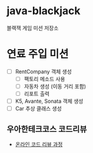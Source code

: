 # java-blackjack
블랙잭 게임 미션 저장소

# 연료 주입 미션 
- [ ] RentCompany 객체 생성
    - [ ] 팩토리 메소드 사용
    - [ ] 자동차 생성 (이동 거리 포함)
    - [ ] 리포트 출력
  
- [ ] K5, Avante, Sonata 객체 생성 
- [ ] Car 추상 클래스 생성 

## 우아한테크코스 코드리뷰
* [온라인 코드 리뷰 과정](https://github.com/woowacourse/woowacourse-docs/blob/master/maincourse/README.md)